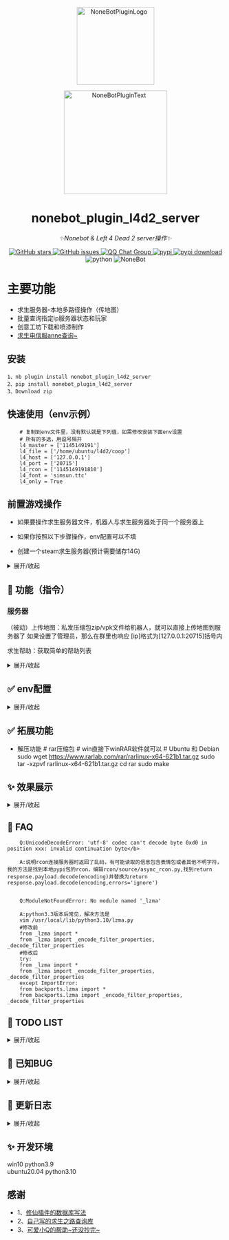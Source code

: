 <div align="center">
  <img src="https://s2.loli.net/2022/06/16/opBDE8Swad5rU3n.png" width="180" height="180" alt="NoneBotPluginLogo">
  <br>
  <p><img src="https://s2.loli.net/2022/06/16/xsVUGRrkbn1ljTD.png" width="240" alt="NoneBotPluginText"></p>
</div>

<div align="center">

# nonebot_plugin_l4d2_server
_✨Nonebot & Left 4 Dead 2 server操作✨_

<a href="https://github.com/Umamusume-Agnes-Digital/nonebot_plugin_l4d2_server/stargazers">
        <img alt="GitHub stars" src="https://img.shields.io/github/stars/Umamusume-Agnes-Digital/nonebot_plugin_l4d2_server" alt="stars">
</a>
<a href="https://github.com/Umamusume-Agnes-Digital/nonebot_plugin_l4d2_server/issues">
        <img alt="GitHub issues" src="https://img.shields.io/github/issues/Umamusume-Agnes-Digital/nonebot_plugin_l4d2_server" alt="issues">
</a>
<a href="https://jq.qq.com/?_wv=1027&k=HdjoCcAe">
        <img src="https://img.shields.io/badge/QQ%E7%BE%A4-399365126-orange?style=flat-square" alt="QQ Chat Group">
</a>
<a href="https://pypi.python.org/pypi/nonebot_plugin_l4d2_server">
        <img src="https://img.shields.io/pypi/v/nonebot_plugin_l4d2_server.svg" alt="pypi">
</a>
<a href="https://pypi.python.org/pypi/nonebot_plugin_l4d2_server">
    <img src="https://img.shields.io/pypi/dm/nonebot_plugin_l4d2_server" alt="pypi download">
</a>
    <img src="https://img.shields.io/badge/python-3.7+-blue.svg" alt="python">
    <img src="https://img.shields.io/badge/nonebot-2.0.0rc1+-red.svg" alt="NoneBot">
</div>

# 主要功能
- 求生服务器-本地多路径操作（传地图）
- 批量查询指定ip服务器状态和玩家
- 创意工坊下载和喷漆制作
- [求生电信服anne](https://github.com/fantasylidong/CompetitiveWithAnne)[查询~](https://sb.trygek.com/l4d_stats/ranking/index.php)


## 安装
    1、nb plugin install nonebot_plugin_l4d2_server
    2、pip install nonebot_plugin_l4d2_server
    3、Download zip


## 快速使用（env示例）

        # 复制到env文件里，没有默认就是下列值，如需修改安装下面env设置
        # 所有的多选，用逗号隔开
        l4_master = ['1145149191']
        l4_file = ['/home/ubuntu/l4d2/coop']
        l4_host = ['127.0.0.1']
        l4_port = ['20715']
        l4_rcon = ['1145149191810']
        l4_font = 'simsun.ttc'
        l4_only = True

## 前置游戏操作

- 如果要操作求生服务器文件，机器人与求生服务器处于同一个服务器上

- 如果你按照以下步骤操作，env配置可以不填

- 创建一个steam求生服务器(预计需要储存14G)


<details>
<summary>展开/收起</summary>


### 以ubuntu为例，具体教程建议自行搜索，其中路径可以自行替换

- 安装32位运行库

        sudo apt-get update
        sudo apt-get upgrade
        sudo apt-get install lib32gcc1

- 下载steam

        mkdir ~/steamcmd
        cd ~/steamcmd
        wget https://steamcdn-a.akamaihd.net/client/installer/steamcmd_linux.tar.gz
        tar -zxvf steamcmd_linux.tar.gz
        ./steamcmd.sh

- 下载l4d2文件

        Steam> force_install_dir /home/ubuntu/coop
        Steam> login anonymous
        Steam>app_update 222860 validate
出现Success! App ‘222860’ fully installed后，输入quit或者exit

- 创建启动脚本

        sudo vi /home/ubuntu/coop/cfg/server.cfg
写入

        hostname "xxx"     //游戏服务器名(英文)
        rcon_password "114514"  //rcon密码
        sv_steamgroup "114514"     //Steam组号
        sv_steamgroup_exclusive 1 //将服务器设为Steam组私有
        sm_cvar sv_gametypes "coop"//设置游戏模式为合作
        //设为1可防止玩家加入感染者方，仅战役模式
        sm_cvar director_no_human_zombies "1"
        mp_gamemode "coop"//激活游戏模式为合作
        sm_cvar z_difficulty "Hard"//设置游戏难度为困难
        sv_tags "hidden" //防止DDOS
        sm_cvar sv_region 4// 设定服务器区域为亚洲
        sv_visiblemaxplayers 8 //服务器可见最大玩家数
        maxplayers 8 //最大玩家数

:wq回车保存

        cd ~
        sudo vi start.sh

在脚本里写入

        cd /home/ubuntu/l4d2
        sudo ./srcds_run -game left4dead2 -condebug -tickrate 60 +exec server.cfg +map c2m1_highway

- 启动游戏

        cd ~
        sh start.sh

</details>


## 🤔 功能（指令）


### 服务器

（被动）上传地图：私发压缩包zip/vpk文件给机器人，就可以直接上传地图到服务器了
        如果设置了管理员，那么在群里也响应
        [ip]格式为[127.0.0.1:20715]括号内

求生帮助：获取简单的帮助列表

<details>
<summary>展开/收起</summary>

| 指令 | 范围 | 用途 | 说明 |
|:-----:|:----:|:----:|:----:|
| 求生地图/查看求生地图 | 所有人 | 看图 | 获取当前路径下所有的vpk文件，并输出目录 |
| (求生)地图删除[number] | 群管/超管 | 删图 | 根据求生地图列出的序号，删除地图，[number]可以在第二条消息内输入 |
| 求生地图[number][改/改名][text] | 群管/超管 | 改图名 | [number]同上，text为更改后名称，如果没有.vpk后缀会自动加上 |
| 求生服务器指令[text] | 群管/超管 | 控制台 | rcon连接求生服务器控制台,建议设置l4_host、l4_port、l4_rcon，l4_rcon不设置会尝试自动获取 |

### anne(电信服)

| 指令 | 范围 | 用途 | 说明 |
|:-----:|:----:|:----:|:----:|
| 探监/坐牢/开牢 | 所有人 | 随机抽一个目标云服 | 探监是得分超过160的队伍\n坐牢是缺人队伍\n开牢是空人房间 |
| 求生anne[text]/@/[None] | 所有人 | 查anne成绩 | [text]可以是:空白(则使用绑定信息)、昵称、steamid、@user |
| 求生绑定/steam绑定/anne绑定[text] | 所有人 | 绑定steam信息 | [text]可以是:昵称、steamid |
| 求生解绑/steam解绑/anne解绑 | 所有人 | 解绑steam信息 | 无 |
| 云[number] | 所有人 | 云服信息 | 获取服务器状态和直连ip |


### ip(服务器查询)

| 指令 | 范围 | 用途 | 说明 |
|:-----:|:----:|:----:|:----:|
| 求生ip[ip] | 所有人 | 查指定服务器 | [text]格式为[127.0.0.1:20715]括号内，可以查询服务器玩家名字 |
| 求生订阅[ip] | 所有人 | 查询订阅服务器状态 | 返回一个图片\n显示群所有订阅的服务器名字、状态、地图、玩家名字 |
| 求生加入[number] | 所有人 | 获取进服直链 | [number]为求生订阅所显示的开头序号 |
| 求生添加订阅[ip] | 群管 | 群订阅添加 | 新增订阅ip，在下次订阅的时候可以显示 |
| 求生取消订阅[number] | 所有人 | 群订阅取消 | [number]为求生订阅所显示的开头序号 |
| 求生更新 添加 [tag] [ip] [text] ([number]) | 群管 | 全局订阅添加 | 可以使用tag(+text)(+number)快速索引服务 |
| 求生更新 删除 [tag] [number] | 群管 | 全局订阅添加 | [number]为求生订阅标记的默认序号 |
| 求生更新 | 群管 | 刷新缓存 | 一般用不到，如果卡指令可能有用 |

### 其他功能

| 指令 | 范围 | 用途 | 说明 |
|:-----:|:----:|:----:|:----:|
| 创意工坊下载[text] | 所有人 | 下载创意工坊文件 | [text]为id或者网页url |
| 求生喷漆 | 所有人 | 制作一个喷漆 | 只支持图片暂不支持gif |

</details>

## ✅ env配置

<details>
<summary>展开/收起</summary>

### 本地服务器相关
| 配置项 | 必填 | 默认值 | 说明 |
|:-----:|:----:|:----:|:----:|
| l4_master | 是 | ['1145149191'] | list,里面是可以在群里传求生地图的qq号
| l4_file | 否 | ["/home/ubuntu/l4d2/coop"] | 输入求生服务器的绝对路径,该目录下有游戏启动程序srcds_run |
| l4_host | 否 | ['127.0.0.1'] | 服务器ip，如果是本机一般就是默认 |
| l4_port | 否 | ['20715'] | 服务器端口号 |
| l4_rcon | 否 | ['114514'] | 服务器的rcon密码 |

### 可选填写
| 配置项 | 必填 | 默认值 | 说明 |
|:-----:|:----:|:----:|:----:|
| l4_steamid | 否 | False | 布尔值，默认在输出时隐藏steamid，需要则设置为True |
| l4_image | 否 | True | 布尔值，是否显示图片 |
| l4_font | 否 | 'simsun.ttc' | str，确保在开启图片的时候，字体存在 |
| l4_only | 否 | False | 布尔值，如果不想在下载的时候阻碍其他指令可以开启，但是有不能下载超过200m地图的bug |

</details>

## ✅ 拓展功能

 - 解压功能
        # rar压缩包
        # win直接下winRAR软件就可以
        # Ubuntu 和 Debian
        sudo wget https://www.rarlab.com/rar/rarlinux-x64-621b1.tar.gz
        sudo tar -xzpvf rarlinux-x64-621b1.tar.gz
        cd rar
        sudo make

## ✨ 效果展示

<details>
<summary>展开/收起</summary>

订阅:<br>
![ip](image/ip_server.png)<br>
anne:<br>
![anne](image/anne.png)<br>
群聊：<br>
![list](image/list.png)<br>
私聊：<br>
![up](image/up.png)<br>

</details>

## 🤔 FAQ

        Q:UnicodeDecodeError: 'utf-8' codec can't decode byte 0xd0 in position xxx: invalid continuation byte</b>

        A:说明rcon连接服务器时返回了乱码，有可能读取的信息包含表情包或者其他不明字符，我的方法是找到本地pypi包的rcon，编辑rcon/source/async_rcon.py,找到return response.payload.decode(encoding)并替换为return response.payload.decode(encoding,errors='ignore')


        Q:ModuleNotFoundError: No module named '_lzma'

        A:python3.3版本后常见，解决方法是
        vim /usr/local/lib/python3.10/lzma.py
        #修改前
        from _lzma import *
        from _lzma import _encode_filter_properties, _decode_filter_properties
        #修改后 
        try:
        from _lzma import *
        from _lzma import _encode_filter_properties, _decode_filter_properties
        except ImportError:
        from backports.lzma import *
        from backports.lzma import _encode_filter_properties, _decode_filter_properties



## 📝 TODO LIST

<details>
<summary>展开/收起</summary>

- [ ] 帮助命令
- [x] 创意工坊内容下载并上传q群
- [ ] 求生每日签到/抽签
- [ ] 按照数值自定义绘画信息图片
- [ ] 支持直接修改本地cfg文件
- [ ] ~支持远程连接求生服务器并操作~

</details>

## 🐛  已知BUG

<details>
<summary>展开/收起</summary>

- [ ] 更改地图名称后，排序会错误
- [ ] 求生喷漆可加载但无法输出

</details>

## 🔖 更新日志

<details>
<summary>展开/收起</summary>

### 0.3.1--2022

 - 修复了路径识别为str对象的错误
 - 修复了初始化找不到文件的错误
 - 修复了路径拼接错误
 - 在win端成功测试，修复压缩包bug
 - 新增开关协程异步env设置
 - 测试rcon建立通讯

### 0.3.0--2022.2.18

 - 修改了新的env配置，使得支持本地多服务器操作
 - 彻底解决了压缩包解压linux端的问题
 - 解决了win端默认gbk解码的错误
 - 解决rcon指令字体报错

### 0.2.5--2022.2.10

 - 修复了依赖不足的bug
 - 更新了电信服战绩个人图片UI
 - 更新了批量服务器查看的UI
 - 修改了传文件为协程异步
 - 优化了部分rcon指令
 - ~tnd7z怎么不去死啊~使用pyunpack库解压7z

### 0.2.4--2022.2.8

 - 使用poetry修复了pip安装文件缺失的bug

### 0.2.3--2022.2.7

 - 新增坐牢和开牢
 - 修改了获取资源为异步协程却阻碍其他指令的bug
 - 新增json统计部分已知服务器（未来应该独立成库持续更新，如果把您的非公开服记录请联系我删除）
 - 喷剂制作开摆了，推测需要c/c++环境
 - 修改抽取文案
 - 新增查询服务器状态时返回connect ip
 - 修复了服务器查询无响应的时候，因为报错无回复信息的bug
 - 个人信息重置测试代码，下个版本更新
 - 新增求生更新添加和删除

### 0.2.2--2022.2.1

 - 新增探监
 - 新增喷漆制作
 - 修复了魔改服务器导致解包错误的bug（就是直接忽略了）
 - 修改了部分对话响应

### 0.2.1--2022.1.25

 - 新增电信服获取（东哥的肯定）
 - 优化图片UI 
 - 新增云服快捷查询
 - 修复了因为没用玩家，导致的服务器状态查询错误
 - 新增电信服ip爬取（仅仅作为单次更新ip列表）

### 0.2.0--2022.1.21

 - 新增创意工坊查询
 - 优化查询图片UI
 - 新增创意工坊文件下载
 - 修复了因为电信服官网前端修改导致查询失败的BUG

### 0.1.7--2022.1.19

 - 新增群ip订阅，批量查询
 - 新增图片显示ip状态
 - 修复了因为玩家名字特殊字符导致的utf-8解码错误
 - 更新自己的第三方库VSQ==0.0.6

### 0.1.6--2022.1.15

 - 新增ip查询服务器提供玩家数量和名字
 - 增加协程函数修复因为加载顺序导致的错误
 - 更新自己的第三方库VSQ==0.0.4

### 0.1.5--2022.1.15

- 新增服务器控制台指令，新增依赖rcon
- 重新了数据库，不再使用json而是使用sql3
- 改写了求生anne信息显示方式：如果单个数据以图片显示，如果多个数据以文字显示

### 0.1.4--2022.1.9

- 新增求生anne详情（看排名）
- 所有的请求改为httpx
- 更新了anne信息图片
- 可选使用模拟谷歌浏览器来获取anne更多数据（~有点屎了，希望大佬救救~)

### 0.1.3--2022.1.7

- 新增绑定昵称和steamid
- 新增可以艾特人查询anne成绩
- 新增解绑信息

### 0.1.2--2022.1.6

- 新增支持图片输出
- 新增查询anne服数据

### 0.1.1--2022.1.5

- 新增删除地图
- 新增地图改名
- 新增支持图片输出

### 0.1.0--2022.1.4

- 集中修复了Bug

### 0.0.9--2022.1.4

- 新增上传地图后，检测对比回复新地图名字
- 修复中文名乱码问题

### 0.0.8--2022.1.4

- 支持vpk格式地图
- 支持查看所有vpk格式文件

### 0.0.6--2022.1.3

- 修复了7z压缩包的方式，优化代码

### 0.0.1--2022.1.3

- 插件初次发布，可私聊添加地图

</details>

## ✨ 开发环境
win10 python3.9 <br>
ubuntu20.04 python3.10


## 感谢
- 1、[修仙插件的数据库写法](https://github.com/s52047qwas/nonebot_plugin_xiuxian)
- 2、[自己写的求生之路查询库](https://github.com/Umamusume-Agnes-Digital/VSQ)
- 3、[可爱小Q的帮助~还没抄完~](https://github.com/MeetWq/mybot)


